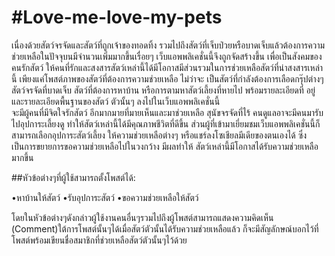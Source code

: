 #Love-me-love-my-pets
====================

เนื่องด้วยสัตว์จรจัดและสัตว์ที่ถูกเจ้าของทอดทิ้ง รวมไปถึงสัตว์ที่เจ็บป่วยหรือบาดเจ็บแล้วต้องการความช่วยเหลือในปัจจุบนมีจำนวนเพิ่มมากขึ้นเรื่อยๆ 
เว็บแอพพลิเคชั่นนี้จึงถูกจัดสร้างขึ้น เพื่อเป็นสังคมของคนรักสัตว์ ให้คนที่รักและสงสารสัตว์เหล่านี้ได้มีโอกาสมีส่วนรวมในการช่วยเหลือสัตว์ที่น่าสงสารเหล่านี้
เพียงแค่โพสต์ภาพของสัตว์ที่ต้องการความช่วยเหลือ ไม่ว่าจะ เป็นสัตว์ที่กำลังต้องการเลือดกรุ๊ปต่างๆ สัตว์จรจัดที่บาดเจ็บ สัตว์ที่ต้องการหาบ้าน 
หรือการตามหาสัตว์เลี้ยงที่หายไป พร้อมรายละเอียดที่ อยู่ และรายละเอียดพื้นฐานของสัตว์ ตัวนั้นๆ ลงไปในเว็บแอพพลิเคชั่นนี้  
จะมีผู้คนที่มีจิตใจรักสัตว์ อีกมากมายที่มายเห็นและมาช่วยเหลือ สุนัขจรจัดที่ไร้ คนดูแลอาจะมีคนมารับไปอุปการะเลี้ยงดู ทำให้สัตว์เหล่านี้ได้มีคุณภาพชีวิตที่ดีขึ้น 
ส่วนผู้ที่เข้ามาเยี่ยมชมเว็บแอพพลิเคชั่นนี้ก็สามารถเลือกอุปการะสัตว์เลี้ยง ให้ความช่วยเหลือต่างๆ หรือแชร์ลงโซเชียลมีเดียของตนเองได้
ซึ่งเป็นการขยายการขอความช่วยเหลือไปในวงกว้าง มีผลทำให้ สัตว์เหล่านี้มีโอกาสได้รับความช่วยเหลือมากขึ้น

##หัวข้อต่างๆที่ผู้ใช้สามารถตั้งโพสต์ได้:

•หาบ้านให้สัตว์
•รับอุปการะสัตว์
•ขอความช่วยเหลือให้สัตว์

โดยในหัวข้อต่างๆดังกล่าวผู้ใช้งานคนอื่นๆรวมไปถึงผู้โพสต์สามารถแสดงความคิดเห็น (Comment)ใต้การโพสต์นั้นๆได้เมื่อสัตว์ตัวนั้นได้รับความช่วยเหลือแล้ว
ก็จะมีสัญลักษณ์บอกไว้ที่โพสต์พร้อมเขียนชื่อสมาชิกที่ช่วยเหลือสัตว์ตัวนั้นๆไว้ด้วย
